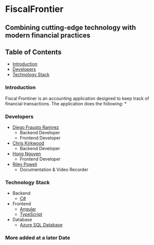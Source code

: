 # FiscalFrontier
## Combining cutting-edge technology with modern financial practices

## Table of Contents
- [Introduction](#introduction)
- [Developers](#developers)
- [Technology Stack](#technology-stack)

### Introduction
Fiscal Frontiner is an accounting application designed to keep track of financial transactions. The application does the following:
* 

### Developers 
- [Diego Frausto Ramirez](https://github.com/DiegoFraR)
  - Backend Developer
  - Frontend Developer
- [Chris Kirkwood](https://github.com/cckirk)
  - Backend Developer
- [Hong Nguyen](https://github.com/hnguy126)
  - Frontend Developer
- [Riley Powell]()
  - Documentation & Video Recorder

 ### Technology Stack
- Backend
   - [C#](https://learn.microsoft.com/en-us/dotnet/csharp/)
- Frontend
  - [Angular](https://angular.dev/)
  - [TypeScript](https://www.typescriptlang.org/)
- Database
  - [Azure SQL Database](https://azure.microsoft.com/en-us/products/azure-sql/database)

### More added at a later Date
